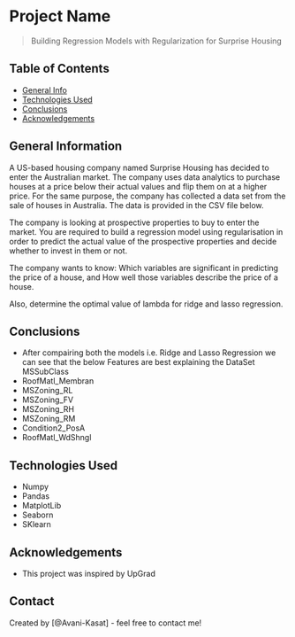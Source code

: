 # Project Name
> Building Regression Models with Regularization for Surprise Housing


## Table of Contents
* [General Info](#general-information)
* [Technologies Used](#technologies-used)
* [Conclusions](#conclusions)
* [Acknowledgements](#acknowledgements)

<!-- You can include any other section that is pertinent to your problem -->

## General Information
A US-based housing company named Surprise Housing has decided to enter the Australian market. The company uses data analytics to purchase houses at a price below their actual values and flip them on at a higher price. For the same purpose, the company has collected a data set from the sale of houses in Australia. The data is provided in the CSV file below.

The company is looking at prospective properties to buy to enter the market. You are required to build a regression model using regularisation in order to predict the actual value of the prospective properties and decide whether to invest in them or not.

The company wants to know:
Which variables are significant in predicting the price of a house, and How well those variables describe the price of a house.

Also, determine the optimal value of lambda for ridge and lasso regression.

<!-- You don't have to answer all the questions - just the ones relevant to your project. -->

## Conclusions
- After compairing both the models i.e. Ridge and Lasso Regression we can see that the below Features are best explaining the DataSet
MSSubClass
- RoofMatl_Membran
- MSZoning_RL
- MSZoning_FV
- MSZoning_RH
- MSZoning_RM
- Condition2_PosA
- RoofMatl_WdShngl

<!-- You don't have to answer all the questions - just the ones relevant to your project. -->


## Technologies Used
- Numpy
- Pandas
- MatplotLib
- Seaborn
- SKlearn

<!-- As the libraries versions keep on changing, it is recommended to mention the version of library used in this project -->

## Acknowledgements

- This project was inspired by UpGrad

## Contact
Created by [@Avani-Kasat] - feel free to contact me!


<!-- Optional -->
<!-- ## License -->
<!-- This project is open source and available under the [... License](). -->

<!-- You don't have to include all sections - just the one's relevant to your project -->